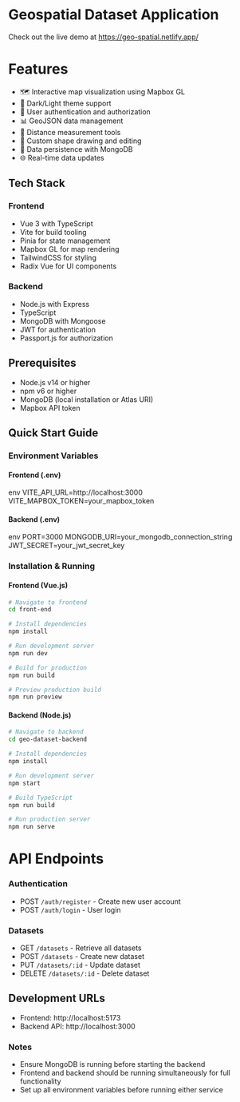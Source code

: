 # Geospatial Dataset Application
Check out the live demo at https://geo-spatial.netlify.app/

# Features

- 🗺️ Interactive map visualization using Mapbox GL
- 🎨 Dark/Light theme support
- 🔐 User authentication and authorization
- 📊 GeoJSON data management
- 📏 Distance measurement tools
- 🎯 Custom shape drawing and editing
- 💾 Data persistence with MongoDB
- 🌐 Real-time data updates

## Tech Stack

### Frontend
- Vue 3 with TypeScript
- Vite for build tooling
- Pinia for state management
- Mapbox GL for map rendering
- TailwindCSS for styling
- Radix Vue for UI components

### Backend
- Node.js with Express
- TypeScript
- MongoDB with Mongoose
- JWT for authentication
- Passport.js for authorization

## Prerequisites

- Node.js v14 or higher
- npm v6 or higher
- MongoDB (local installation or Atlas URI)
- Mapbox API token


## Quick Start Guide

### Environment Variables

#### Frontend (.env)
env
VITE_API_URL=http://localhost:3000
VITE_MAPBOX_TOKEN=your_mapbox_token

#### Backend (.env)
env
PORT=3000
MONGODB_URI=your_mongodb_connection_string
JWT_SECRET=your_jwt_secret_key

### Installation & Running

#### Frontend (Vue.js)
```bash
# Navigate to frontend
cd front-end

# Install dependencies
npm install

# Run development server
npm run dev

# Build for production
npm run build

# Preview production build
npm run preview
```

#### Backend (Node.js)
```bash
# Navigate to backend
cd geo-dataset-backend

# Install dependencies
npm install

# Run development server
npm start

# Build TypeScript
npm run build

# Run production server
npm run serve
```

# API Endpoints

### Authentication
- POST `/auth/register` - Create new user account
- POST `/auth/login` - User login

### Datasets
- GET `/datasets` - Retrieve all datasets
- POST `/datasets` - Create new dataset
- PUT `/datasets/:id` - Update dataset
- DELETE `/datasets/:id` - Delete dataset

## Development URLs
- Frontend: http://localhost:5173
- Backend API: http://localhost:3000

### Notes
- Ensure MongoDB is running before starting the backend
- Frontend and backend should be running simultaneously for full functionality
- Set up all environment variables before running either service
